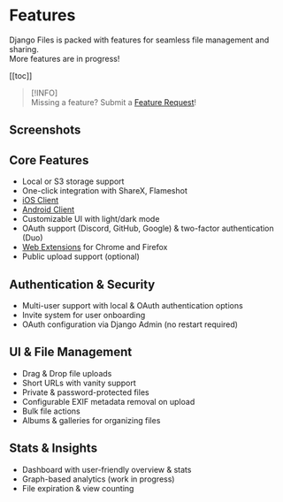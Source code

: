 # Features

Django Files is packed with features for seamless file management and sharing.  
More features are in progress!

[[toc]]

> [!INFO]  
> Missing a feature? Submit a [Feature Request](https://github.com/django-files/django-files/discussions/categories/feature-requests)!

## Screenshots

<VPSwiper
base-url="https://raw.githubusercontent.com/django-files/repo-images/refs/heads/master/django-files/docs"
:number-of-slides="18"
:pagination="{ type: 'fraction' }"
/>

## Core Features

- Local or S3 storage support
- One-click integration with ShareX, Flameshot
- [iOS Client](../clients/ios.md)
- [Android Client](../clients/android.md)
- Customizable UI with light/dark mode
- OAuth support (Discord, GitHub, Google) & two-factor authentication (Duo)
- [Web Extensions](../clients/browser.md) for Chrome and Firefox
- Public upload support (optional)

## Authentication & Security

- Multi-user support with local & OAuth authentication options
- Invite system for user onboarding
- OAuth configuration via Django Admin (no restart required)

## UI & File Management

- Drag & Drop file uploads
- Short URLs with vanity support
- Private & password-protected files
- Configurable EXIF metadata removal on upload
- Bulk file actions
- Albums & galleries for organizing files

## Stats & Insights

- Dashboard with user-friendly overview & stats
- Graph-based analytics (work in progress)
- File expiration & view counting
